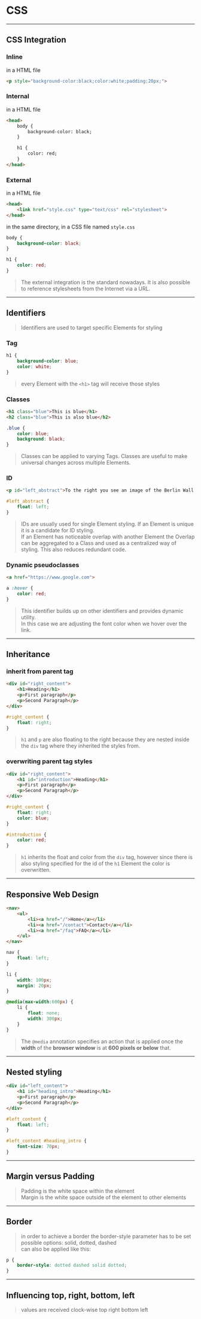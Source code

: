 # CSS

---

## CSS Integration

### **Inline**
in a HTML file
```html
<p style="background-color:black;color:white;padding:20px;">
```

### **Internal**
in a HTML file
```html
<head>
    body {
        background-color: black;
    }

    h1 {
        color: red;
    }
</head>
```

### **External**
in a HTML file
```html
<head>
    <link href="style.css" type="text/css" rel="stylesheet">
</head>
```

in the same directory, in a CSS file named ```style.css```
```css
body {
    background-color: black;
}

h1 {
    color: red;
}
```

> The external integration is the standard nowadays.
> It is also possible to reference stylesheets from the Internet via a URL.

---

## Identifiers

> Identifiers are used to target specific Elements for styling

### **Tag**
```css
h1 {
    background-color: blue;
    color: white;
}
```

> every Element with the ```<h1>``` tag will receive those styles

### **Classes**
```html
<h1 class="blue">This is blue</h1>
<h2 class="blue">This is also blue</h2>
```

```css
.blue {
    color: blue;
    background: black;
}
```

> Classes can be applied to varying Tags.
> Classes are useful to make universal changes across multiple Elements.

### **ID**
```html
<p id="left_abstract">To the right you see an image of the Berlin Wall.</p>
```

```css
#left_abstract {
    float: left;
}
```

> IDs are usually used for single Element styling. If an Element is unique it is a candidate for ID styling. <br>
> If an Element has noticeable overlap with another Element the Overlap can be aggregated to a Class and used as a centralized way of styling. This also reduces redundant code.

### **Dynamic pseudoclasses**
```html
<a href="https://www.google.com">
```

```css
a :hover {
    color: red;
}
```

> This identifier builds up on other identifiers and provides dynamic utility. <br>
> In this case we are adjusting the font color when we hover over the link.
---

## Inheritance

### **inherit from parent tag**
```html
<div id="right_content">
    <h1>Heading</h1>
    <p>First paragraph</p>
    <p>Second Paragraph</p>
</div>
```

```css
#right_content {
    float: right;
}
```

> ```h1``` and ```p``` are also floating to the right because they are nested inside the ```div``` tag where they inherited the styles from.

### **overwriting parent tag styles**
```html
<div id="right_content">
    <h1 id="introduction">Heading</h1>
    <p>First paragraph</p>
    <p>Second Paragraph</p>
</div>
```

```css
#right_content {
    float: right;
    color: blue;
}

#introduction {
    color: red;
}
```

> ```h1``` inherits the float and color from the ```div``` tag, however since there is also styling specified for the id of the ```h1``` Element the color is overwritten.

---

## Responsive Web Design

```html
<nav>
    <ul>
        <li><a href="/">Home</a></li>
        <li><a href="/contact">Contact</a></li>
        <li><a href="/faq">FAQ</a></li>
    </ul>
</nav>
```

```css
nav {
    float: left;
}

li {
    width: 100px;
    margin: 20px;
}

@media(max-width:600px) {
    li {
        float: none;
        width: 300px;
    }
}

```

> The ```@media``` annotation specifies an action that is applied once the **width** of the **browser window** is at **600 pixels or below** that.

---

## Nested styling
```html
<div id="left_content">
    <h1 id="heading_intro">Heading</h1>
    <p>First paragraph</p>
    <p>Second Paragraph</p>
</div>
```

```css
#left_content {
    float: left;
}

#left_content #heading_intro {
    font-size: 70px;
}
```
---

## Margin versus Padding

> Padding is the white space within the element <br>
> Margin is the white space outside of the element to other elements

---

## Border

> in order to achieve a border the border-style parameter has to be set <br>
> possible options: solid, dotted, dashed <br>
> can also be applied like this:

```css
p {
    border-style: dotted dashed solid dotted;
}
```

---

## Influencing top, right, bottom, left

> values are received clock-wise
> top right bottom left